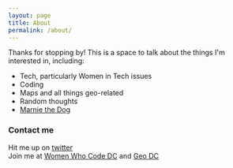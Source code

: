 ```yaml
---
layout: page
title: About
permalink: /about/
---
```


Thanks for stopping by! This is a space to talk about the things I'm interested in, including:

- Tech, particularly Women in Tech issues
- Coding
- Maps and all things geo-related
- Random thoughts
- [Marnie the Dog](https://www.instagram.com/marniethedog/?hl=en)

### Contact me

Hit me up on [twitter](https://twitter.com/Lauren_CJay)
<br />
Join me at [Women Who Code DC](http://www.meetup.com/Women-Who-Code-DC/) and [Geo DC](http://www.meetup.com/Geo-DC/)